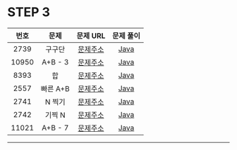 # STEP 3

| 번호  | 문제                          |                               문제 URL                               |                                                                                                              문제 풀이                                                                                                               |
| :---: | :--------------------------: | :------------------------------------------------------------------: | :----------------------------------------------------------------------------------------------------------------------------------------------------------------------------------------------------------------------------------: |
| 2739 | 구구단         | [문제주소](https://www.acmicpc.net/problem/2739)  | [Java](https://github.com/dms873/Algorithm-Problems/blob/master/Baekjoon/src/step3/Gugudan.java) |
| 10950 | A+B - 3         | [문제주소](https://www.acmicpc.net/problem/10950)  | [Java](https://github.com/dms873/Algorithm-Problems/blob/master/Baekjoon/src/step3/AplusBminus3.java) |
| 8393 | 합         | [문제주소](https://www.acmicpc.net/problem/8393)  | [Java](https://github.com/dms873/Algorithm-Problems/blob/master/Baekjoon/src/step3/Sum.java) |
| 2557 | 빠른 A+B         | [문제주소](https://www.acmicpc.net/problem/15552)  | [Java](https://github.com/dms873/Algorithm-Problems/blob/master/Baekjoon/src/step3/SpeedAplusB.java) |
| 2741 | N 찍기         | [문제주소](https://www.acmicpc.net/problem/2741)  | [Java](https://github.com/dms873/Algorithm-Problems/blob/master/Baekjoon/src/step3/N.java) |
| 2742 | 기찍 N         | [문제주소](https://www.acmicpc.net/problem/2742)  | [Java](https://github.com/dms873/Algorithm-Problems/blob/master/Baekjoon/src/step3/Nreverse.java) |
| 11021 | A+B - 7         | [문제주소](https://www.acmicpc.net/problem/11021)  | [Java](https://github.com/dms873/Algorithm-Problems/blob/master/Baekjoon/src/step3/AplusBminus7.java) |




---
